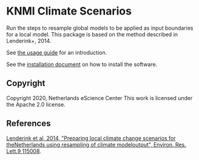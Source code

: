 KNMI Climate Scenarios
======================

Run the steps to resample global models to be applied as input boundaries for a local model. This package is based on the method described in Lenderink+, 2014.

See [the usage
guide](https://knmi-climate-scenarios.readthedocs.io/en/latest/usage.html)
for an introduction.

See the [installation document](https://github.com/eucp-project/kcs/blob/master/INSTALL) on how to install the software.


Copyright
---------

Copyright 2020, Netherlands eScience Center
This work is licensed under the Apache 2.0 license.



References
----------

[Lenderink et al, 2014, "Preparing local climate change scenarios for theNetherlands using resampling of climate modeloutput", Environ. Res. Lett.9 115008](https://iopscience.iop.org/article/10.1088/1748-9326/9/11/115008).

